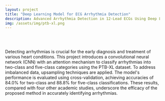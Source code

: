 ```yaml
---
layout: project
title: "Deep Learning Model for ECG Arrhythmia Detection"
description: Advanced Arrhythmia Detection in 12-Lead ECGs Using Deep Learning on the PTB-XL Dataset.
img: /assets/img/ptb-xl.png
---
```


<br><br>

Detecting arrhythmias is crucial for the early diagnosis and treatment of various heart conditions. This project introduces a convolutional neural network (CNN) with an attention mechanism to classify arrhythmias into two-class and five-class categories using the PTB-XL dataset. To address imbalanced data, upsampling techniques are applied. The model's performance is evaluated using cross-validation, achieving accuracies of 84.0% for two-class and 88.8% for five-class classifications. These results, compared with four other academic studies, underscore the efficacy of the proposed method in accurately identifying arrhythmias.

